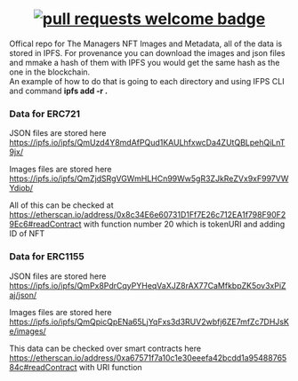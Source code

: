   <h1 align="center">    <a href="https://themanagers.wtf/">
      <img alt="pull requests welcome badge" src="https://themanagers.wtf/images/Logo.svg">
    </a></h1>
Offical repo for The Managers NFT Images and Metadata, all of the data is stored in IPFS. For provenance you can download the images and json files and mmake a hash of them with IPFS 
 you would get the same hash as the one in the blockchain. <br> An example of how to do that is going to each directory and using IFPS CLI and command <strong>ipfs add -r . </strong> 

 

### Data for ERC721 

JSON files are stored here
https://ipfs.io/ipfs/QmUzd4Y8mdAfPQud1KAULhfxwcDa4ZUtQBLpehQiLnT9jx/

Images files are stored here
https://ipfs.io/ipfs/QmZjdSRgVGWmHLHCn99Ww5gR3ZJkReZVx9xF997VWYdiob/

All of this can be checked at https://etherscan.io/address/0x8c34E6e60731D1Ff7E26c712EA1f798F90F29Ec6#readContract  with function number 20 which is tokenURI and adding ID of NFT

### Data for ERC1155

JSON files are stored here
https://ipfs.io/ipfs/QmPx8PdrCqyPYHeqVaXJZ8rAX77CaMfkbpZK5ov3xPiZaj/json/

Images files are stored here
https://ipfs.io/ipfs/QmQpicQpENa65LjYqFxs3d3RUV2wbfj6ZE7mfZc7DHJsKe/images/

This data can be checked over smart contracts here https://etherscan.io/address/0xa67571f7a10c1e30eeefa42bcdd1a9548876584c#readContract  with URI function
